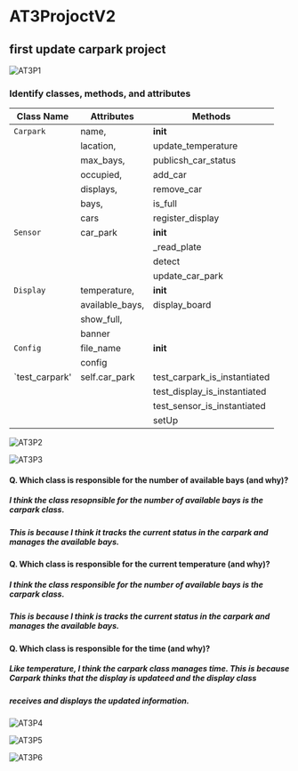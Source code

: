 # AT3ProjoctV2
## first update carpark project
![AT3P1](https://github.com/Chloe23077/AT3ProjoctV2/assets/141309342/4db47fa6-76c8-4dae-b0fa-1d7be9402b3b)

### Identify classes, methods, and attributes
| Class Name | Attributes    | Methods                    |
| ---------- | ----------    | ------------------------   |       
| `Carpark`  |name,          |__init__                    |
|            |lacation,      |update_temperature          |
|            |max_bays,      |publicsh_car_status         |
|            |occupied,      |add_car                     |
|            |displays,      |remove_car                  |
|            |bays,          |is_full                     |
|            |cars           |register_display            |
| `Sensor`   |car_park       |__init__                    |
|            |               |_read_plate                 |
|            |               |detect                      |
|            |               |update_car_park             |
| `Display`  |temperature,   |__init__                    |
|            |available_bays,|display_board               |
|            |show_full,     |                            |
|            |banner         |                            |
| `Config`   |file_name      |__init__                    |
|            |config         |                            |
|`test_carpark'|self.car_park|test_carpark_is_instantiated|
|            |               |test_display_is_instantiated|
|            |               |test_sensor_is_instantiated |
|            |               |setUp                       |

![AT3P2](https://github.com/Chloe23077/AT3ProjoctV2/assets/141309342/138ae3e6-e1b8-40c1-90c2-3fbffc03b2af)

![AT3P3](https://github.com/Chloe23077/AT3ProjoctV2/assets/141309342/92ebaf86-cd48-4ad9-aac7-7f1df1d70b2f)

#### Q. Which class is responsible for the number of available bays (and why)? 
##### I think the class resopnsible for the number of available bays is the carpark class. 
##### This is because I think it tracks the current status in the carpark and manages the available bays.
#### Q. Which class is responsible for the current temperature (and why)? 
##### I think the class responsible for the number of available bays is the carpark class.
##### This is because I think is tracks the current status in the carpark and manages the available bays.
#### Q. Which class is responsible for the time (and why)?
##### Like temperature, I think the carpark class manages time. This is because Carpark thinks that the display is updateed and the display class
##### receives and displays the updated information.

![AT3P4](https://github.com/Chloe23077/AT3ProjoctV2/assets/141309342/02b333c1-7d14-4404-9f9e-9b65f9dfdce1)

![AT3P5](https://github.com/Chloe23077/AT3ProjoctV2/assets/141309342/3de7ab2a-c0b1-4c37-bd50-53c85c07ab87)

![AT3P6](https://github.com/Chloe23077/AT3ProjoctV2/assets/141309342/7f5add2d-efee-453a-95f4-571b3ce2d0d6)
